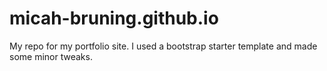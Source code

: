 # micah-bruning.github.io

My repo for my portfolio site. I used a bootstrap starter template and made some minor tweaks.
